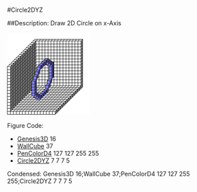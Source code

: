 #Circle2DYZ

##Description: Draw 2D Circle on x-Axis <x> <y> <z> <radius>

![](Circle2DYZ.png)

Figure Code:
- [Genesis3D](Genesis3D.md) 16
- [WallCube](WallCube.md) 37
- [PenColorD4](PenColorD4.md) 127 127 255 255
- [Circle2DYZ](Circle2DYZ.md) 7 7 7 5

Condensed: Genesis3D 16;WallCube 37;PenColorD4 127 127 255 255;Circle2DYZ 7 7 7 5

